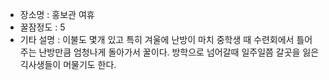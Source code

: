 - 장소명 : 홍보관 여휴
- 꿀잠정도 : 5
- 기타 설명 : 이불도 몇개 있고 특히 겨울에 난방이 마치 중학생 때 수련회에서 틀어주는 난방만큼 엄청나게 돌아가서 꿀이다. 방학으로 넘어갈때 일주일쯤 갈곳을 잃은 긱사생들이 머물기도 한다.